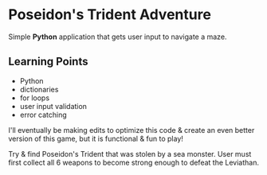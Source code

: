# Poseidon's Trident Adventure
Simple **Python** application that gets user input to navigate a maze.

## Learning Points
- Python
- dictionaries
- for loops
- user input validation
- error catching

I'll eventually be making edits to optimize this code &
create an even better version of this game, but it is functional
& fun to play!

Try & find Poseidon's Trident that was stolen by a sea monster.
User must first collect all 6 weapons to become strong enough
to defeat the Leviathan. 
